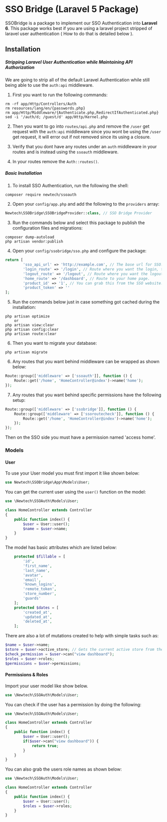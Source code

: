 # SSO Bridge (Laravel 5 Package)
SSOBridge is a package to implement our SSO Authentication into **Laravel 6**.
This package works best if you are using a laravel project stripped of laravel user authentication ( How to do that is detailed below ).

## Installation
##### Stripping Laravel User Authentication while Maintaining API Authorization
We are going to strip all of the default Laravel Authentication while still being able to use the `auth:api` middleware.
1) First you want to run the following commands:
```shell
rm -rf app/Http/Controllers/Auth
rm resources/lang/en/{passwords.php}
rm app/Http/Middleware/{Authenticate.php,RedirectIfAuthenticated.php}
sed -i '/auth/d; /guest/d' app/Http/Kernel.php
```
2) Then you want to go into `routes/api.php` and remove the `/user` get request with the `auth:api` middleware since you wont be using the `/user` get request, it will error out if not removed since its using a closure.

3) Verify that you dont have any routes under an `auth` middleware in your routes and is instead using the `ssoauth` middleware.

2) In your routes remove the `Auth::routes()`.

##### Basic Installation
1) To install SSO Authentication, run the following the shell:

```shell
composer require newtech/ssoauth
```

2) Open your `config/app.php` and add the following to the `providers` array:

```php
Newtech\SSOBridge\SSOBridgeProvider::class, // SSO Bridge Provider
```

3) Run the commands below and select this package to publish the configuration files and migrations:

```shell
composer dump-autoload
php artisan vendor:publish
```

4) Open your `config/ssobridge/sso.php` and configure the package:

```php
return [
        'sso_api_url' => 'http://example.com', // The base url for SSO.
        'login_route' => '/login', // Route where you want the login, the route is created by the package. (EX :: "/login")
        'logout_route' => '/logout', // Route where you want the logout, the route is created by the package. (EX :: "/logout")
        'home_route' => '/dashboard', // Route to your home page.
        'product_id' => '1', // You can grab this from the SSO website.
        'product_token' => ''
];
```

5) Run the commands below just in case something got cached during the installation:

```shell
php artisan optimize
    or
php artisan view:clear
php artisan config:clear
php artisan route:clear
```

6) Then you want to migrate your database:

```shell
php artisan migrate
```
6) Any routes that you want behind middleware can be wrapped as shown below:

```php
Route::group(['middleware' => ['ssoauth']], function () {
    Route::get('/home', 'HomeController@index')->name('home');
});
```

7) Any routes that you want behind specific permissions have the following setup:
```php
Route::group(['middleware' => ['ssobridge']], function () {
    Route::group(['middleware' => ['ssoroutecheck']], function () {
        Route::get('/home', 'HomeController@index')->name('home');
    });
});
```
Then on the SSO side you must have a permission named 'access home'.
### Models

#### User
To use your User model you must first import it like shown below:
```php
use Newtech\SSOBridge\App\Models\User;
```
You can get the current user using the `user()` function on the model:
```php
use \Newtech\SSOAuth\Models\User;

class HomeController extends Controller
{
    public function index() {
        $user = User::user();
        $name = $user->name;
    } 
}
```
The model has basic attributes which are listed below:
```php
    protected $fillable = [
        'id',
        'first_name', 
        'last_name', 
        'avatar', 
        'email', 
        'known_logins', 
        'remote_token', 
        'store_number', 
        'guards'
    ];
    protected $dates = [
        'created_at',
        'updated_at',
        'deleted_at',
    ];
```

There are also a lot of mutations created to help with simple tasks such as:
```php
$name = $user->name;
$store = $user->active_store; // Gets the current active store from the users permitted stores.
$check_permission = $user->can("view dashboard");
$roles = $user->roles;
$permissions = $user->permissions;
```

#### Permissions & Roles

Import your user model like show below.
```php
use \Newtech\SSOAuth\Models\User;
```
You can check if the user has a permission by doing the following:
```php
use \Newtech\SSOAuth\Models\User;

class HomeController extends Controller
{
    public function index() {
        $user = User::user();
        if($user->can("view dashboard")) {
            return true;
        }
    } 
}
```
You can also grab the users role names as shown below:
```php
use \Newtech\SSOAuth\Models\User;

class HomeController extends Controller
{
    public function index() {
        $user = User::user();
        $roles = $user->roles;
    } 
}
```
